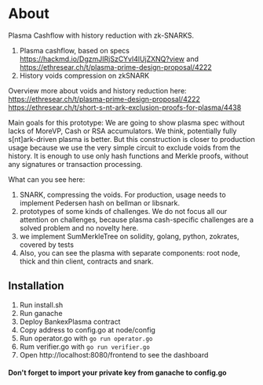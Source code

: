 # About

Plasma Cashflow with history reduction with zk-SNARKS.

1. Plasma cashflow, based on specs https://hackmd.io/DgzmJIRjSzCYvl4lUjZXNQ?view and https://ethresear.ch/t/plasma-prime-design-proposal/4222
2. History voids compression on zkSNARK 

Overview more about voids and history reduction here:
https://ethresear.ch/t/plasma-prime-design-proposal/4222
https://ethresear.ch/t/short-s-nt-ark-exclusion-proofs-for-plasma/4438

Main goals for this prototype:
We are going to show plasma spec without lacks of MoreVP, Cash or RSA accumulators.
We think, potentially fully s[nt]ark-driven plasma is better. But this construction is closer to production usage because we use the very simple circuit to exclude voids from the history. It is enough to use only hash functions and Merkle proofs, without any signatures or transaction processing.

What can you see here:
1. SNARK, compressing the voids. For production, usage needs to implement Pedersen hash on bellman or libsnark.
2. prototypes of some kinds of challenges. We do not focus all our attention on challenges, because plasma cash-specific challenges are a solved problem and no novelty here.
3. we implement SumMerkleTree on solidity, golang, python, zokrates, covered by tests
4. Also, you can see the plasma with separate components: root node, thick and thin client, contracts and snark.

## Installation

1. Run install.sh
2. Run ganache
3. Deploy BankexPlasma contract
4. Copy address to config.go at node/config
5. Run operator.go with `go run operator.go`
6. Rum verifier.go with `go run verifier.go`
7. Open http://localhost:8080/frontend to see the dashboard

#### Don't forget to import your private key from ganache to config.go


